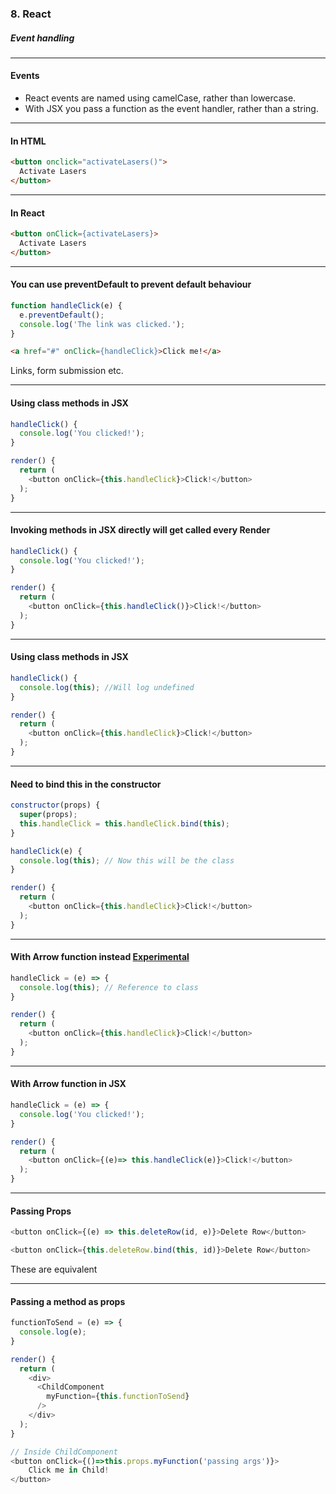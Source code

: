 ### 8. React
##### Event handling

---

#### Events

* React events are named using camelCase, rather than lowercase.
* With JSX you pass a function as the event handler, rather than a string.


---

####  In HTML
```HTML
<button onclick="activateLasers()">
  Activate Lasers
</button>
```


---

####  In React
```HTML
<button onClick={activateLasers}>
  Activate Lasers
</button>
```


---

####  You can use preventDefault to prevent default behaviour
```JavaScript
function handleClick(e) {
  e.preventDefault();
  console.log('The link was clicked.');
}
```
```HTML
<a href="#" onClick={handleClick}>Click me!</a>
```
Links, form submission etc.

---

####  Using class methods in JSX
```JavaScript
handleClick() {
  console.log('You clicked!');
}

render() {
  return (
    <button onClick={this.handleClick}>Click!</button>
  );
}
```

---

####  Invoking methods in JSX directly will get called every Render
```JavaScript
handleClick() {
  console.log('You clicked!');
}

render() {
  return (
    <button onClick={this.handleClick()}>Click!</button>
  );
}
```

---

####  Using class methods in JSX

```JavaScript
handleClick() {
  console.log(this); //Will log undefined
}

render() {
  return (
    <button onClick={this.handleClick}>Click!</button>
  );
}
```

---

####  Need to bind this in the constructor

```JavaScript
constructor(props) {
  super(props);
  this.handleClick = this.handleClick.bind(this);
}

handleClick(e) {
  console.log(this); // Now this will be the class
}

render() {
  return (
    <button onClick={this.handleClick}>Click!</button>
  );
}
```

---

####  With Arrow function instead [Experimental](https://reactjs.org/docs/handling-events.html)

```JavaScript
handleClick = (e) => {
  console.log(this); // Reference to class
}

render() {
  return (
    <button onClick={this.handleClick}>Click!</button>
  );
}
```

---

####  With Arrow function in JSX

```JavaScript
handleClick = (e) => {
  console.log('You clicked!');
}

render() {
  return (
    <button onClick={(e)=> this.handleClick(e)}>Click!</button>
  );
}
```

---

####  Passing Props

```JavaScript
<button onClick={(e) => this.deleteRow(id, e)}>Delete Row</button>
```
```JavaScript
<button onClick={this.deleteRow.bind(this, id)}>Delete Row</button>
```
These are equivalent

---

####  Passing a method as props

```JavaScript
functionToSend = (e) => {
  console.log(e);
}

render() {
  return (
    <div>
      <ChildComponent
        myFunction={this.functionToSend}
      />
    </div>
  );
}

// Inside ChildComponent
<button onClick={()=>this.props.myFunction('passing args')}>
    Click me in Child!
</button>
```